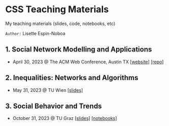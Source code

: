# CSS Teaching Materials
My teaching materials (slides, code, notebooks, etc)

`Author:` Lisette Espin-Noboa 

## 1. Social Network Modelling and Applications
- April 30, 2023 @ The ACM Web Conference, Austin TX [[website]](https://bit.ly/snma2023) [[repo]](https://github.com/snma-tutorial/www2023)

## 2. Inequalities: Networks and Algorithms
- May 31, 2023 @ TU Wien [[slides]](lectures/1_Inequalities/slides/1_inequalities_slides_TUWien.pdf)

## 3. Social Behavior and Trends
- October 31, 2023 @ TU Graz [[slides]](lectures/2_Behavior_and_Trends/slides/2_Behavior_and_Trends_slides_TUGraz.pdf) [[notebooks]](lectures/2_Behavior_and_Trends/notebooks/code/notebooks)
